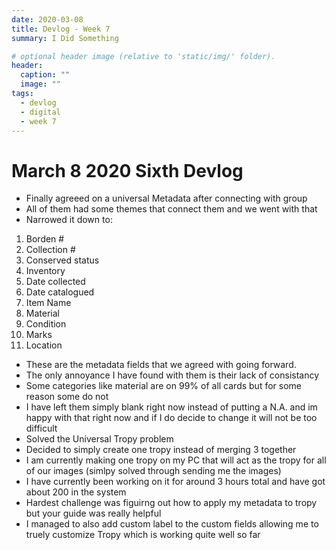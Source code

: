 ```yaml
---
date: 2020-03-08
title: Devlog - Week 7
summary: I Did Something

# optional header image (relative to 'static/img/' folder).
header:
  caption: ""
  image: ""
tags:
  - devlog
  - digital
  - week 7
---
```

# March 8 2020 Sixth Devlog

* Finally agreeed on a universal Metadata after connecting with group
* All of them had some themes that connect them and we went with that
* Narrowed it down to:
1. Borden #
2. Collection #
3. Conserved status
4. Inventory
5. Date collected
6. Date catalogued
7. Item Name
8. Material
9. Condition
10. Marks
11. Location
  
* These are the metadata fields that we agreed with going forward.
* The only annoyance I have found with them is their lack of consistancy
* Some categories like material are on 99% of all cards but for some reason some do not
* I have left them simply blank right now instead of putting a N.A. and im happy with that right now and if I do decide to change it will not be too difficult
* Solved the Universal Tropy problem
* Decided to simply create one tropy instead of merging 3 together
* I am currently making one tropy on my PC that will act as the tropy for all of our images (simlpy solved through sending me the images)
* I have currently been working on it for around 3 hours total and have got about 200 in the system
* Hardest challenge was figuirng out how to apply my metadata to tropy but your guide was really helpful
* I managed to also add custom label to the custom fields allowing me to truely customize Tropy which is working quite well so far
